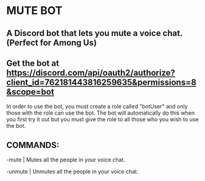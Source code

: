# MUTE BOT # 

## A Discord bot that lets you mute a voice chat. (Perfect for Among Us) ##

## Get the bot at https://discord.com/api/oauth2/authorize?client_id=762181443816259635&permissions=8&scope=bot ##

In order to use the bot, you must create a role called "botUser" and only those with the role can use the bot. The bot will automatically do this when you first try it out but you must give the role to all those who you wish to use the bot.

## COMMANDS: ##

-mute	|   Mutes all the people in your voice chat.

-unmute	|   Unmutes all the people in your voice chat.


